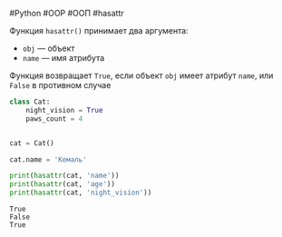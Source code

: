 #Python #OOP #ООП #hasattr


Функция `hasattr()` принимает два аргумента:
- `obj` — объект
- `name` — имя атрибута

Функция возвращает `True`, если объект `obj` имеет атрибут `name`, или `False` в противном случае
```python
class Cat:
    night_vision = True
    paws_count = 4


cat = Cat()

cat.name = 'Кемаль'

print(hasattr(cat, 'name'))
print(hasattr(cat, 'age'))
print(hasattr(cat, 'night_vision'))
```
```
True
False
True
```